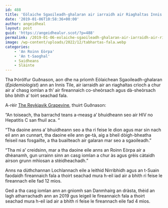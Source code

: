 ```yaml
---
id: 488
title: 'Eòlaiche Sgaoileadh-ghalaran air iarraidh air Riaghaltas Innis Tìle crìoch a chur air a’ chasg a tha toirmeasg daoine gèidh bho bhith a’ toirt seachad fala'
date: '2019-01-06T10:58:36+00:00'
author: angeidheal
layout: post
guid: 'https://angeidhealur.scot/?p=488'
permalink: /2019-01-06-eolaiche-sgaoileadh-ghalaran-air-iarraidh-air-riaghaltas-innis-tile-crioch-a-chur-air-a-chasg-a-tha-toirmeasg-daoine-geidh-bho-bhith-a-toirt-seachad-fala/
image: /wp-content/uploads/2022/12/tabhartas-fala.webp
categories:
    - 'An Roinn Eòrpa'
    - 'An t-Saoghal'
    - Saidheans
    - Slàinte
---
```


Tha Þórólfur Guðnason, aon dhe na prìomh Eòlaichean Sgaoileadh-ghalaran (*Epidemiologist*) ann an Innis Tìle, air iarraidh air an riaghaltas crìoch a chur air a’ chasg iomlan a th’ air fireannaich co-sheòrsach agus dà-sheòrsach bho bhith a’ toirt seachad fala.

A-rèir [The Reykjavik Grapevine](https://grapevine.is/news/2019/01/03/icelands-ban-on-gay-men-giving-blood-may-be-lifted-soon/), thuirt Guðnason:

“An toiseach, tha barrachd teans a-measg a’ bhuidheann seo air HIV no Hepatitis C san fhuil aca. “

“Tha daoine anns a’ bhuidheann seo a tha ri feise le dìon agus mar sin nach eil ann an cunnart, tha daoine eile ann ge-tà, aig a bheil dòigh-bheatha feiseil nas fosgailte, a tha buailteach air galaran mar seo a sgaoileadh.”

“Tha mi a’ creidsinn, mar a tha daoine eile anns an Roinn Eòrpa air a dhèanamh, gun urrainn sinn an casg iomlan a chur às agus grèis càtaidh airson grunn mhìosan a stèidheachadh.”

Anns na dùthchannan Lochlannach eile a leithid Nirribhidh agus an t-Suain faodaidh fireannaich fala a thoirt seachad mura h-eil iad air a bhith ri feise le fireannach eile fad 12 mìos.

Ged a tha casg iomlan ann an gnìomh san Danmhairg an dràsta, thèid an lagh atharrachadh ann an 2019 gus leigeil le fireannaich fala a thoirt seachad mura h-eil iad air a bhith ri feise le fireannach eile fad 4 mìos.